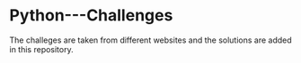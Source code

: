 # Python---Challenges
The challeges are taken from different websites and the solutions are added in this repository.
